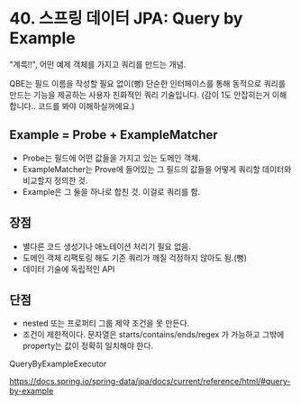 # 40. 스프링 데이터 JPA: Query by Example

"계륵!!", 어떤 예제 객체를 가지고 쿼리를 만드는 개념.

QBE는 필드 이름을 작성할 필요 없이(뻥) 단순한 인터페이스를 통해 동적으로 쿼리를 만드는 기능을 제공하는 사용자 친화적인 쿼리 기술입니다. (감이 1도 안잡히는거 이해합니다.. 코드를 봐야 이해하실꺼에요.)

## Example = Probe + ExampleMatcher
 * Probe는 필드에 어떤 값들을 가지고 있는 도메인 객체.
 * ExampleMatcher는 Prove에 들어있는 그 필드의 값들을 어떻게 쿼리할 데이터와 비교할지 정의한 것.
 * Example은 그 둘을 하나로 합친 것. 이걸로 쿼리를 함.

## 장점
 * 별다른 코드 생성기나 애노테이션 처리기 필요 없음.
 * 도메인 객체 리팩토링 해도 기존 쿼리가 깨질 걱정하지 않아도 됨.(뻥)
 * 데이터 기술에 독립적인 API
## 단점
 * nested 또는 프로퍼티 그룹 제약 조건을 못 만든다.
 * 조건이 제한적이다. 문자열은 starts/contains/ends/regex 가 가능하고 그밖에 property는 값이 정확히 일치해야 한다.

QueryByExampleExecutor

https://docs.spring.io/spring-data/jpa/docs/current/reference/html/#query-by-example